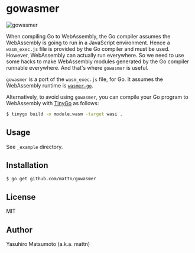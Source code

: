 # gowasmer

![gowasmer](https://raw.githubusercontent.com/mattn/gowasmer/main/_example/screenshot.png)

When compiling Go to WebAssembly, the Go compiler assumes the
WebAssembly is going to run in a JavaScript environment. Hence a
`wasm_exec.js` file is provided by the Go compiler and must be
used. However, WebAssembly can actually run everywhere. So we need to
use some hacks to make WebAssembly modules generated by the Go
compiler runnable everywhere. And that's where `gowasmer` is useful.

`gowasmer` is a port of the `wasm_exec.js` file, for Go. It assumes
the WebAssembly runtime is
[`wasmer-go`](https://github.com/wasmerio/wasmer-go/).

Alternatively, to avoid using `gowasmer`, you can compile your Go
program to WebAssembly with [TinyGo](https://tinygo.org/) as follows:

```sh
$ tinygo build -o module.wasm -target wasi .
```

## Usage

See `_example` directory.

## Installation

```
$ go get github.com/mattn/gowasmer
```

## License

MIT

## Author

Yasuhiro Matsumoto (a.k.a. mattn)

